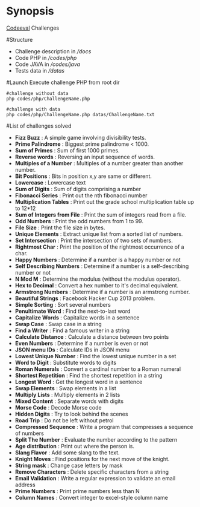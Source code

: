 # Synopsis
[Codeeval](http://www.codeeval.com/) Challenges 

#Structure

* Challenge description in _/docs_
* Code PHP in _/codes/php_
* Code JAVA in _/codes/java_
* Tests data in _/datas_

#Launch
Execute challenge PHP from root dir

```
#challenge without data
php codes/php/ChallengeName.php

#challenge with data
php codes/php/ChallengeName.php datas/ChallengeName.txt
```


#List of challenges solved

- __Fizz Buzz__ : A simple game involving divisibility tests.	
- __Prime Palindrome__ : Biggest prime palindrome < 1000.	
- __Sum of Primes__ : Sum of first 1000 primes.
- __Reverse words__ : Reversing an input sequence of words.	
- __Multiples of a Number__ : Multiples of a number greater than another number.	
- __Bit Positions__ : Bits in position x,y are same or different.	
- __Lowercase__ : Lowercase text	
- __Sum of Digits__ : Sum of digits comprising a number	
- __Fibonacci Series__ : Print out the nth fibonacci number	
- __Multiplication Tables__ : Print out the grade school multiplication table up to 12*12	
- __Sum of Integers from File__ : Print the sum of integers read from a file.
- __Odd Numbers__ : Print the odd numbers from 1 to 99.
- __File Size__ : Print the file size in bytes.
- __Unique Elements__ : Extract unique list from a sorted list of numbers.	
- __Set Intersection__ : Print the intersection of two sets of numbers.	
- __Rightmost Char__ : Print the position of the rightmost occurrence of a char.
- __Happy Numbers__ : Determine if a number is a happy number or not
- __Self Describing Numbers__ : Determine if a number is a self-describing number or not
- __N Mod M__ : Determine the modulus (without the modulus operator).
- __Hex to Decimal__ : Convert a hex number to it's decimal equivalent.
- __Armstrong Numbers__ : Determine if a number is an armstrong number.	
- __Beautiful Strings__ : Facebook Hacker Cup 2013 problem.
- __Simple Sorting__ : Sort several numbers
- __Penultimate Word__ : Find the next-to-last word	
- __Capitalize Words__ : Capitalize words in a sentence	
- __Swap Case__ : Swap case in a string
- __Find a Writer__ : Find a famous writer in a string
- __Calculate Distance__ : Calculate a distance between two points	
- __Even Numbers__ : Determine if a number is even or not
- __JSON menu IDs__ : Calculate IDs in JSON menu
- __Lowest Unique Number__ : Find the lowest unique number in a set
- __Word to Digit__ : Substitute words to digits
- __Roman Numerals__ : Convert a cardinal number to a Roman numeral
- __Shortest Repetition__ : Find the shortest repetition in a string
- __Longest Word__ : Get the longest word in a sentence
- __Swap Elements__ : Swap elements in a list
- __Multiply Lists__ : Multiply elements in 2 lists
- __Mixed Content__ : Separate words with digits
- __Morse Code__ : Decode Morse code
- __Hidden Digits__ : Try to look behind the scenes	
- __Road Trip__ : Do not be left without petrol
- __Compressed Sequence__ : Write a program that compresses a sequence of numbers
- __Split The Number__ : Evaluate the number according to the pattern	
- __Age distribution__ : Print out where the person is.
- __Slang Flavor__ : Add some slang to the text.
- __Knight Moves__ : Find positions for the next move of the knight.
- __String mask__ : Change case letters by mask	
- __Remove Characters__ : Delete specific characters from a string
- __Email Validation__ : Write a regular expression to validate an email address
- __Prime Numbers__ : Print prime numbers less than N
- __Column Names__ : Convert integer to excel-style column name
